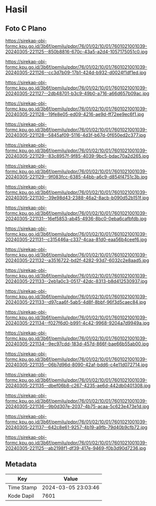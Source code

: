 # Hasil

## Foto C Plano

https://sirekap-obj-formc.kpu.go.id/3b6f/pemilu/pdpr/76/01/02/10/01/7601021001039-20240305-221125--850b8816-670c-43a5-a2d4-1057175051c0.jpg

https://sirekap-obj-formc.kpu.go.id/3b6f/pemilu/pdpr/76/01/02/10/01/7601021001039-20240305-221126--cc3d7b09-17b1-424d-b932-d0024f1df1ed.jpg

https://sirekap-obj-formc.kpu.go.id/3b6f/pemilu/pdpr/76/01/02/10/01/7601021001039-20240305-221127--2db48701-b3c9-49b0-a716-a66d657b09ac.jpg

https://sirekap-obj-formc.kpu.go.id/3b6f/pemilu/pdpr/76/01/02/10/01/7601021001039-20240305-221128--19fe8e05-ed09-4216-ae9d-ff72ee9ec6f1.jpg

https://sirekap-obj-formc.kpu.go.id/3b6f/pemilu/pdpr/76/01/02/10/01/7601021001039-20240305-221128--5845af09-5116-4d3f-b67d-0f650ed2c377.jpg

https://sirekap-obj-formc.kpu.go.id/3b6f/pemilu/pdpr/76/01/02/10/01/7601021001039-20240305-221129--83c8957f-9f85-4039-9bc5-bdac70a2d265.jpg

https://sirekap-obj-formc.kpu.go.id/3b6f/pemilu/pdpr/76/01/02/10/01/7601021001039-20240305-221129--9f083fcc-6385-44bb-a6c9-d854f4751c3b.jpg

https://sirekap-obj-formc.kpu.go.id/3b6f/pemilu/pdpr/76/01/02/10/01/7601021001039-20240305-221130--39e98d43-2388-46a2-8acb-b090d52b151f.jpg

https://sirekap-obj-formc.kpu.go.id/3b6f/pemilu/pdpr/76/01/02/10/01/7601021001039-20240305-221131--16ef5853-ab45-4936-8bc0-0eba6cafbfdb.jpg

https://sirekap-obj-formc.kpu.go.id/3b6f/pemilu/pdpr/76/01/02/10/01/7601021001039-20240305-221131--c315446a-c337-4caa-81d0-eaa56b4ceef6.jpg

https://sirekap-obj-formc.kpu.go.id/3b6f/pemilu/pdpr/76/01/02/10/01/7601021001039-20240305-221132--a3516722-bd2f-4282-93d7-6032c2e8aad5.jpg

https://sirekap-obj-formc.kpu.go.id/3b6f/pemilu/pdpr/76/01/02/10/01/7601021001039-20240305-221133--2eb1a0c3-0517-42dc-8313-b8d412530937.jpg

https://sirekap-obj-formc.kpu.go.id/3b6f/pemilu/pdpr/76/01/02/10/01/7601021001039-20240305-221133--d97caa6f-5ab5-4d8f-8bbf-96f3d5caec84.jpg

https://sirekap-obj-formc.kpu.go.id/3b6f/pemilu/pdpr/76/01/02/10/01/7601021001039-20240305-221134--f027f6d0-b991-4c42-9968-9204a7d9949a.jpg

https://sirekap-obj-formc.kpu.go.id/3b6f/pemilu/pdpr/76/01/02/10/01/7601021001039-20240305-221134--9ec97cdd-183d-457d-866f-bae66b55ab00.jpg

https://sirekap-obj-formc.kpu.go.id/3b6f/pemilu/pdpr/76/01/02/10/01/7601021001039-20240305-221135--06b7d96d-8090-42af-bdd6-c4e11d072714.jpg

https://sirekap-obj-formc.kpu.go.id/3b6f/pemilu/pdpr/76/01/02/10/01/7601021001039-20240305-221135--dbef06b8-c267-4235-ae6d-442db0401308.jpg

https://sirekap-obj-formc.kpu.go.id/3b6f/pemilu/pdpr/76/01/02/10/01/7601021001039-20240305-221136--9b0d307e-2037-4b75-acaa-5c623e473e1d.jpg

https://sirekap-obj-formc.kpu.go.id/3b6f/pemilu/pdpr/76/01/02/10/01/7601021001039-20240305-221137--642c8e61-9257-4b19-a9fb-79d40b9cfb72.jpg

https://sirekap-obj-formc.kpu.go.id/3b6f/pemilu/pdpr/76/01/02/10/01/7601021001039-20240305-221125--ab2198f1-df39-417e-9469-f0b3d90d7236.jpg


## Metadata

| Key        | Value               |
| ---------- | ------------------- |
| Time Stamp | 2024-03-05 23:03:46 |
| Kode Dapil | 7601                |



